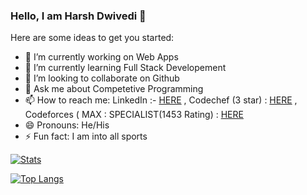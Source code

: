 ### Hello, I am Harsh Dwivedi 👋

Here are some ideas to get you started:

- 🔭 I’m currently working on Web Apps
- 🌱 I’m currently learning Full Stack Developement
- 👯 I’m looking to collaborate on Github
- 💬 Ask me about Competetive Programming
- 📫 How to reach me: LinkedIn :- [HERE](https://www.linkedin.com/in/harsh-dwivedi-18224b196/) , Codechef (3 star) : [HERE](https://www.codechef.com/users/hrxcr7) , Codeforces ( MAX : SPECIALIST(1453 Rating) : [HERE](https://codeforces.com/profile/hrxcr7)
- 😄 Pronouns: He/His
- ⚡ Fun fact: I am into all sports


[![Stats](https://github-readme-stats.vercel.app/api?username=HarshCodes-07&count_private=true&show_icons=true&theme=tokyonight)](https://github.com/anuraghazra/github-readme-stats)


[![Top Langs](https://github-readme-stats.vercel.app/api/top-langs/?username=HarshCodes-07&layout=compact&count_private=true)](https://github.com/anuraghazra/github-readme-stats)

